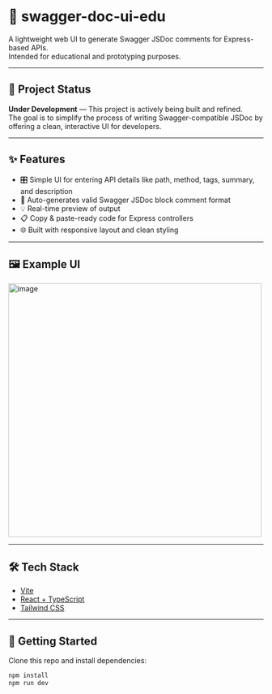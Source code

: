 # 🧩 swagger-doc-ui-edu

A lightweight web UI to generate Swagger JSDoc comments for Express-based APIs.  
Intended for educational and prototyping purposes.

---

## 🚧 Project Status

**Under Development** — This project is actively being built and refined.  
The goal is to simplify the process of writing Swagger-compatible JSDoc by offering a clean, interactive UI for developers.

---

## ✨ Features

- 🎛️ Simple UI for entering API details like path, method, tags, summary, and description
- 🧠 Auto-generates valid Swagger JSDoc block comment format
- 💡 Real-time preview of output
- 📋 Copy & paste-ready code for Express controllers
- 🌐 Built with responsive layout and clean styling

---

## 🖼️ Example UI

<img width="500" alt="image" src="https://github.com/user-attachments/assets/4132b359-17ca-4384-a532-b8d0c8076fcf" />

---

## 🛠 Tech Stack

- [Vite](https://vitejs.dev/)
- [React + TypeScript](https://reactjs.org/)
- [Tailwind CSS](https://tailwindcss.com/)

---

## 🚀 Getting Started

Clone this repo and install dependencies:

```bash
npm install
npm run dev

